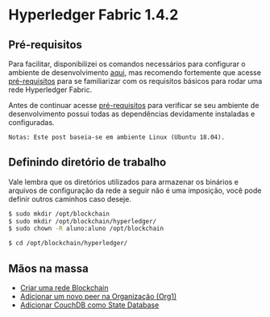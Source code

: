 # Hyperledger Fabric 1.4.2

## Pré-requisitos

Para facilitar, disponibilizei os comandos necessários para configurar o ambiente de desenvolvimento [aqui](/environment.md), mas recomendo fortemente que acesse [pré-requisitos](https://hyperledger-fabric.readthedocs.io/en/latest/prereqs.html) para se familiarizar com os requisitos básicos para rodar uma rede Hyperledger Fabric.

Antes de continuar acesse [pré-requisitos](https://hyperledger-fabric.readthedocs.io/en/latest/prereqs.html) para verificar se seu ambiente de desenvolvimento possui todas as dependências devidamente instaladas e configuradas.

```txt
Notas: Este post baseia-se em ambiente Linux (Ubuntu 18.04).
```

## Definindo diretório de trabalho

Vale lembra que os diretórios utilizados para armazenar os binários e arquivos de configuração da rede a seguir não é uma imposição, você pode definir outros caminhos caso deseje.

```sh
$ sudo mkdir /opt/blockchain
$ sudo mkdir /opt/blockchain/hyperledger/
$ sudo chown -R aluno:aluno /opt/blockchain

$ cd /opt/blockchain/hyperledger/
```

## Mãos na massa
* [Criar uma rede Blockchain](lab-1.md)
* [Adicionar um novo peer na Organização (Org1)](lab-2.md)
* [Adicionar CouchDB como State Database](lab-3.md)
